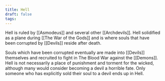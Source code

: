 ```yaml
---
title: Hell
draft: false
tags:
---
```

 
Hell is ruled by [[Asmodeus]] and several other [[Archdevils]]. Hell solidified as a plane during [[The War of the Gods]] and is where souls that have been corrupted by [[Devils]] reside after death. 

Souls which have been corrupted eventually are made into [[Devils]] themselves and recruited to fight in The Blood War against the [[Demons]]. Hell is not necessarily a place of punishment and torment for the wicked, although many would consider becoming a devil a horrible fate. Only someone who has explicitly sold their soul to a devil ends up in Hell. 
